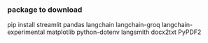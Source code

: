 ### package to download

pip install streamlit pandas langchain langchain-groq langchain-experimental matplotlib python-dotenv langsmith docx2txt PyPDF2